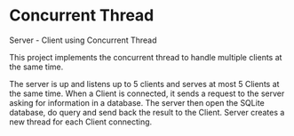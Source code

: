 # Concurrent Thread
Server - Client using Concurrent Thread

This project implements the concurrent thread to handle multiple clients at the same time.

The server is up and listens up to 5 clients and serves at most 5 Clients at the same time. When a Client is connected, it sends a request to the server asking for information in a database.
The server then open the SQLite database, do query and send back the result to the Client.
Server creates a new thread for each Client connecting.
